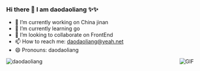 ### Hi there 👋 I am daodaoliang ✨✨

- 🔭 I’m currently working on China jinan
- 🌱 I’m currently learning go
- 👯 I’m looking to collaborate on FrontEnd
- 📫 How to reach me: daodaoliang@yeah.net
- 😄 Pronouns: daodaoliang

<img align="right" alt="GIF" src="https://media.giphy.com/media/836HiJc7pgzy8iNXCn/giphy.gif" />

![daodaoliang](https://github-readme-stats.vercel.app/api?username=daodaoliang&show_icons=true)
